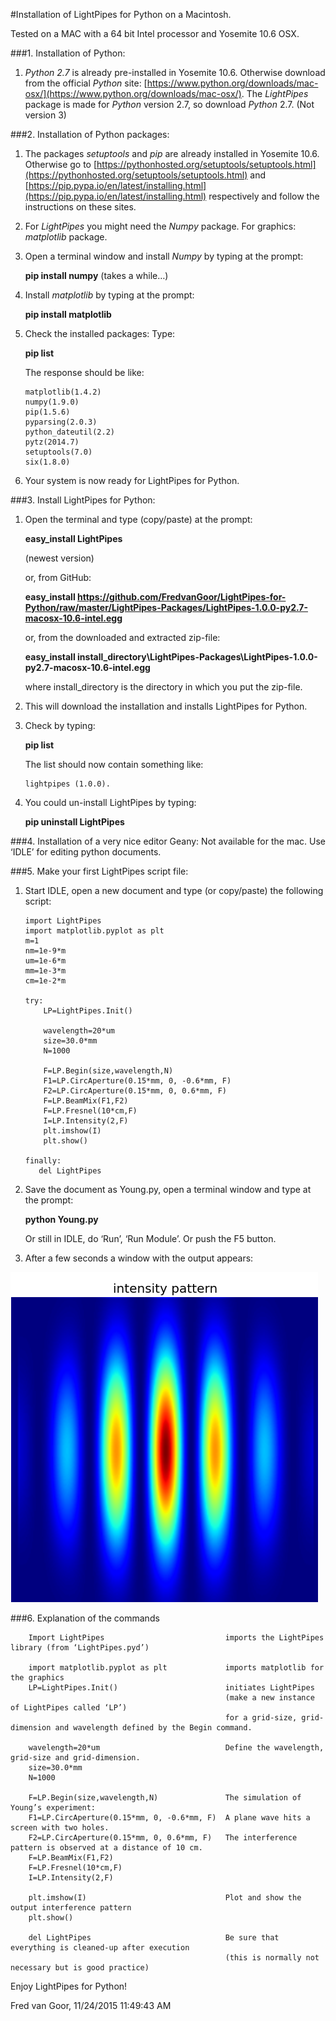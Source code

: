 #Installation of LightPipes for Python on a Macintosh.

Tested on a MAC with a 64 bit Intel processor and Yosemite 10.6 OSX.

###1. Installation of Python:

1.	*Python 2.7* is already pre-installed in Yosemite 10.6. Otherwise download from the official *Python* site: [https://www.python.org/downloads/mac-osx/](https://www.python.org/downloads/mac-osx/). The *LightPipes* package is made for *Python* version 2.7, so download *Python* 2.7. (Not version 3)

###2. Installation of Python packages:

1.	The packages *setuptools* and *pip* are already installed in Yosemite 10.6. Otherwise go to [https://pythonhosted.org/setuptools/setuptools.html](https://pythonhosted.org/setuptools/setuptools.html) and [https://pip.pypa.io/en/latest/installing.html](https://pip.pypa.io/en/latest/installing.html)  respectively and follow the instructions on these sites.
2.	For *LightPipes* you might need the *Numpy* package. For graphics: *matplotlib* package.
3.	Open a terminal window and install *Numpy* by typing at the prompt:

	**pip install numpy** (takes a while…)

4.	Install *matplotlib* by typing at the prompt:

	**pip install matplotlib**

5.	Check the installed packages: Type:

	**pip list**

	The response should be like:

		matplotlib(1.4.2)
		numpy(1.9.0)
		pip(1.5.6)
		pyparsing(2.0.3)
		python_dateutil(2.2)
		pytz(2014.7)
		setuptools(7.0)
		six(1.8.0)

6.	Your system is now ready for LightPipes for Python.

###3. Install LightPipes for Python:

1.	Open the terminal and type (copy/paste) at the prompt:


	**easy_install LightPipes**

	(newest version)

	or, from GitHub:


	**easy\_install https://github.com/FredvanGoor/LightPipes-for-Python/raw/master/LightPipes-Packages/LightPipes-1.0.0-py2.7-macosx-10.6-intel.egg**
	
	or, from the downloaded and extracted zip-file:

	**easy_install install\_directory\LightPipes-Packages\LightPipes-1.0.0-py2.7-macosx-10.6-intel.egg**

	where install\_directory is the directory in which you put the zip-file.

2.	This will download the installation and installs LightPipes for Python.
3.	Check by typing:

	**pip list**

	The list should now contain something like:

		lightpipes (1.0.0).

4.	You could un-install LightPipes by typing:

	**pip uninstall LightPipes**

###4. Installation of a very nice editor Geany:
Not available for the mac. Use ‘IDLE’ for editing python documents.

###5. Make your first LightPipes script file:
1.	Start IDLE, open a new document and type (or copy/paste)  the following script: 

		import LightPipes
		import matplotlib.pyplot as plt
		m=1
		nm=1e-9*m
		um=1e-6*m
		mm=1e-3*m
		cm=1e-2*m

		try:
		    LP=LightPipes.Init()
		    
		    wavelength=20*um
		    size=30.0*mm
		    N=1000

		    F=LP.Begin(size,wavelength,N)
		    F1=LP.CircAperture(0.15*mm, 0, -0.6*mm, F)
		    F2=LP.CircAperture(0.15*mm, 0, 0.6*mm, F)    
		    F=LP.BeamMix(F1,F2)
		    F=LP.Fresnel(10*cm,F)
		    I=LP.Intensity(2,F)
		    plt.imshow(I)
		    plt.show()
		    
		finally:
		   del LightPipes

2.	Save the document as Young.py, open a terminal window and type at the prompt:

	**python Young.py**

	Or still in IDLE, do ‘Run’, ‘Run Module’. Or push the F5 button.

3.	After a few seconds a window with the output appears:

![](../img/twoholesPattern.png)

###6. Explanation of the commands

		Import LightPipes  							imports the LightPipes library (from ‘LightPipes.pyd’)

		import matplotlib.pyplot as plt				imports matplotlib for the graphics
		LP=LightPipes.Init()						initiates LightPipes 
													(make a new instance of LightPipes called ‘LP’)
													for a grid-size, grid-dimension and wavelength defined by the Begin command.

		wavelength=20*um							Define the wavelength, grid-size and grid-dimension.
		size=30.0*mm
		N=1000

		F=LP.Begin(size,wavelength,N)				The simulation of Young’s experiment:
		F1=LP.CircAperture(0.15*mm, 0, -0.6*mm, F)	A plane wave hits a screen with two holes.
		F2=LP.CircAperture(0.15*mm, 0, 0.6*mm, F)	The interference pattern is observed at a distance of 10 cm.
		F=LP.BeamMix(F1,F2)
		F=LP.Fresnel(10*cm,F)
		I=LP.Intensity(2,F)

		plt.imshow(I)								Plot and show the output interference pattern
		plt.show()	

		del LightPipes								Be sure that everything is cleaned-up after execution
													(this is normally not necessary but is good practice)

Enjoy LightPipes for Python!

Fred van Goor, 11/24/2015 11:49:43 AM
